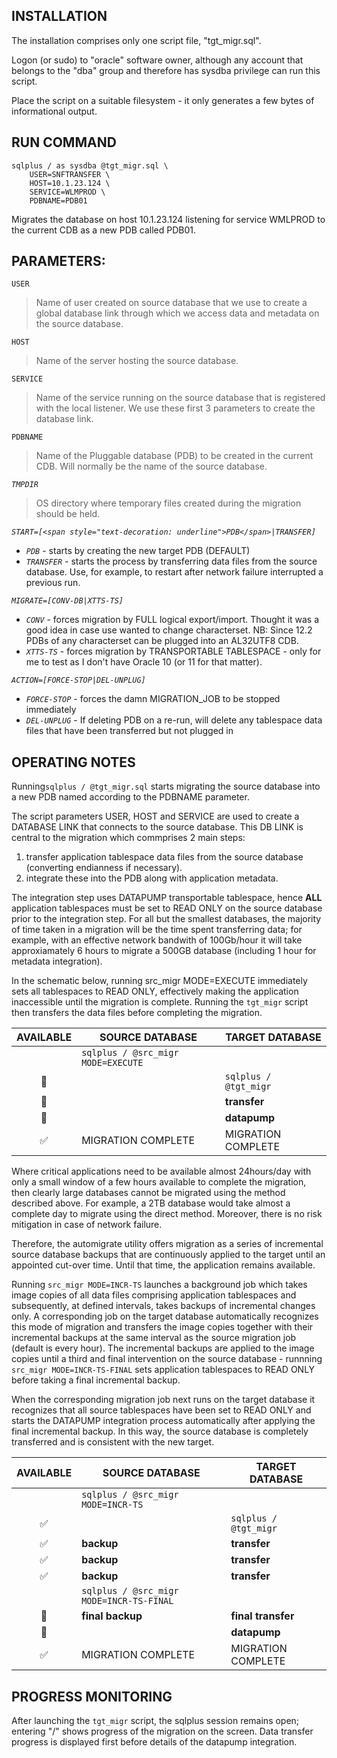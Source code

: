 INSTALLATION
------------
The installation comprises only one script file, "tgt_migr.sql". 

Logon (or sudo) to "oracle" software owner, although any account that belongs to the "dba" group and therefore has sysdba
privilege can run this script.

Place the script on a suitable filesystem - it only generates a few bytes of informational output.


RUN COMMAND                         
-----------
              
```
sqlplus / as sysdba @tgt_migr.sql \
    USER=SNFTRANSFER \
    HOST=10.1.23.124 \
    SERVICE=WLMPROD \
    PDBNAME=PDB01 
```

Migrates the database on host 10.1.23.124 listening for service WMLPROD to the current CDB as a new PDB called PDB01.

                         
PARAMETERS:
-----------                   
`USER`   
>Name of user created on source database that we use to create a global database link through which we access data and metadata on the source database.

`HOST`
>Name of the server hosting the source database.

`SERVICE`
>Name of the service running on the source database that is registered with the local listener. We use these first 3 parameters to create the database link.

`PDBNAME`
>Name of the Pluggable database (PDB) to be created in the current CDB. Will normally be the name of the source database.
  
*`TMPDIR`*
>OS directory where temporary files created during the migration should be held.

*`START=[<span style="text-decoration: underline">PDB</span>|TRANSFER]`*
- *`PDB`* - starts by creating the new target PDB (DEFAULT)
- *`TRANSFER`* - starts the process by transferring data files from the source database. Use, for example, to restart after network failure interrupted a previous run.

*`MIGRATE=[CONV-DB|XTTS-TS]`*
- *`CONV`* - forces migration by FULL logical export/import. Thought it was a good idea in case use wanted to change characterset. NB: Since 12.2 PDBs of any characterset can be plugged into an AL32UTF8 CDB.
- *`XTTS-TS`* - forces migration by TRANSPORTABLE TABLESPACE - only for me to test as I don't have Oracle 10 (or 11 for that matter).

*`ACTION=[FORCE-STOP|DEL-UNPLUG]`*
- *`FORCE-STOP`*  - forces the damn MIGRATION_JOB to be stopped immediately
- *`DEL-UNPLUG`* - If deleting PDB on a re-run, will delete any tablespace data files that have been transferred but not plugged in


OPERATING NOTES
---------------
Running`sqlplus / @tgt_migr.sql` starts migrating the source database into a new PDB named according to the PDBNAME parameter.

The script parameters USER, HOST and SERVICE are used to create a DATABASE LINK that connects to the source database. This DB LINK is central to the migration which commprises 2 main steps:

1) transfer application tablespace data files from the source database (converting endianness if necessary).
2) integrate these into the PDB along with application metadata.

The integration step uses DATAPUMP transportable tablespace, hence **ALL** application tablespaces must be set to READ ONLY on the source database prior to the integration step. For all but the smallest databases, the majority of time taken in a migration will be the time spent transferring data; for example, with an effective network bandwith of 100Gb/hour it will take approxiamately 6 hours to migrate a 500GB database (including 1 hour for metadata integration). 

In the schematic below, running src_migr MODE=EXECUTE immediately sets all tablespaces to READ ONLY, effectively making the application inaccessible until the migration is complete. Running the `tgt_migr` script then transfers the data files before completing the migration. 

|AVAILABLE|SOURCE DATABASE|TARGET DATABASE|
|:---:|--|--|
||`sqlplus / @src_migr MODE=EXECUTE`||
|:stop_sign:||`sqlplus / @tgt_migr`|
|:stop_sign:|| **transfer**|
|:stop_sign:|| **datapump**|
|:white_check_mark:|MIGRATION COMPLETE|MIGRATION COMPLETE|


Where critical applications need to be available almost 24hours/day with only a small window of a few hours available to complete the migration, then clearly large databases cannot be migrated using the method described above. For example, a 2TB database would take almost a complete day to migrate using the direct method. Moreover, there is no risk mitigation in case of network failure. 

Therefore, the automigrate utility offers migration as a series of incremental source database backups that are continuously applied to the target until an appointed cut-over time. Until that time, the application remains available. 

Running `src_migr MODE=INCR-TS` launches a background job which takes image copies of all data files comprising application tablespaces and subsequently, at defined intervals, takes backups of incremental changes only. A corresponding job on the target database automatically recognizes this mode of migration and transfers the image copies together with their incremental backups at the same interval as the source migration job (default is every hour). The incremental backups are applied to the image copies until a third and final intervention on the source database - runnning `src_migr MODE=INCR-TS-FINAL` sets application tablespaces to READ ONLY before taking a final incremental backup.

When the corresponding migration job next runs on the target database it recognizes that all source tablespaces have been set to READ ONLY and starts the DATAPUMP integration process automatically after applying the final incremental backup. In this way, the source database is completely transferred and is consistent with the new target.


|AVAILABLE|SOURCE DATABASE|TARGET DATABASE|
|:---:|--|--|
||`sqlplus / @src_migr MODE=INCR-TS`||
|:white_check_mark:||`sqlplus / @tgt_migr`|
|:white_check_mark:|**backup**|**transfer**|
|:white_check_mark:|**backup**|**transfer**|
|:white_check_mark:|**backup**|**transfer**|
||`sqlplus / @src_migr MODE=INCR-TS-FINAL`||
|:stop_sign:|**final backup**| **final transfer**|
|:stop_sign:|| **datapump**|
|:white_check_mark:|MIGRATION COMPLETE|MIGRATION COMPLETE|


PROGRESS MONITORING
-------------------
After launching the `tgt_migr` script, the sqlplus session remains open; entering "/" shows progress of the migration on the screen. Data transfer progress is displayed first before details of the datapump integration. 





